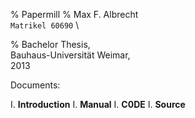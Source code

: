 % Papermill
% Max F. Albrecht \
  `Matrikel 60690` \
  
% Bachelor Thesis, \
  Bauhaus-Universität Weimar, \
  2013


Documents:

I.  **Introduction**
I.  **Manual**
I.  **C0DE**
I.  **Source**

<!--  -->